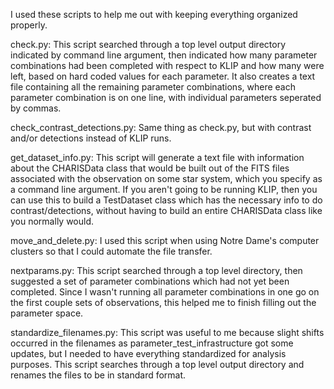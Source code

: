 I used these scripts to help me out with keeping 
everything organized properly.

check.py: This script searched through a top level 
output directory indicated by command line argument, 
then indicated how many parameter combinations had
been completed with respect to KLIP and how many were
left, based on hard coded values for each parameter. 
It also creates a text file containing all the remaining
parameter combinations, where each parameter combination
is on one line, with individual parameters seperated by
commas.

check_contrast_detections.py: Same thing as check.py, but
with contrast and/or detections instead of KLIP runs. 

get_dataset_info.py: This script will generate a text file with
information about the CHARISData class that would be built out
of the FITS files associated with the observation on some star
system, which you specify as a command line argument. If you
aren't going to be running KLIP, then you can use this to build
a TestDataset class which has the necessary info to do
contrast/detections, without having to build an entire CHARISData
class like you normally would.

move_and_delete.py: I used this script when using
Notre Dame's computer clusters so that I could automate
the file transfer.

nextparams.py: This script searched through a top level
directory, then suggested a set of parameter 
combinations which had not yet been completed. Since
I wasn't running all parameter combinations in one go
on the first couple sets of observations, this helped
me to finish filling out the parameter space.

standardize_filenames.py: This script was useful to 
me because slight shifts occurred in the filenames 
as parameter_test_infrastructure got some updates, 
but I needed to have everything standardized for 
analysis purposes. This script searches through a top 
level output directory and renames the files to be in 
standard format.

